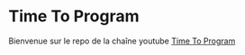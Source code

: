 # Time To Program

Bienvenue sur le repo de la chaîne youtube [Time To Program](https://www.youtube.com/channel/UC-9PyPL21WQWisquSQIqGmQ/) 
